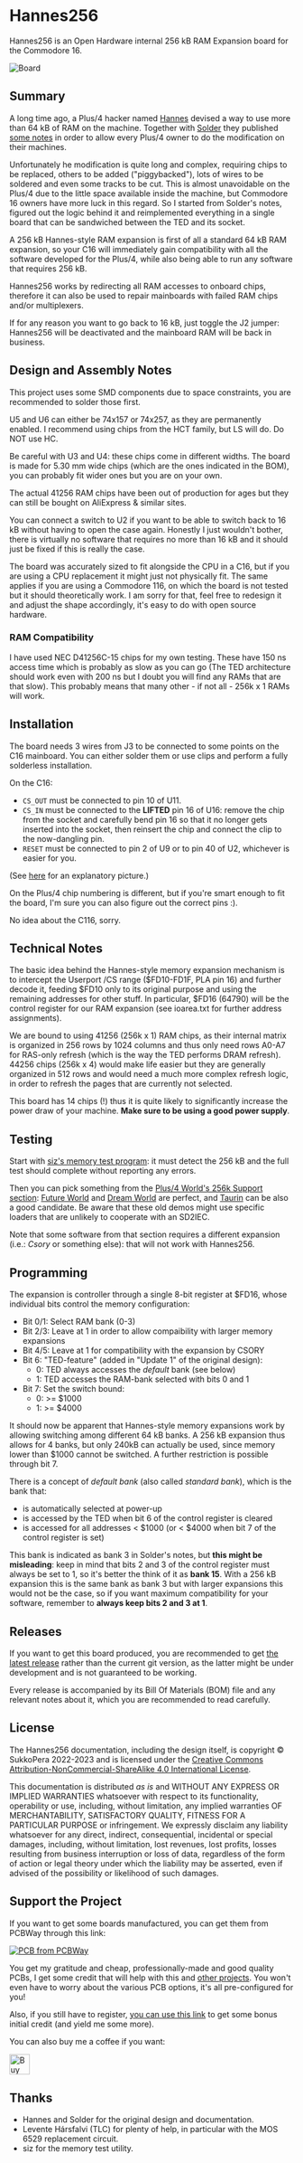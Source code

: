 # Hannes256
Hannes256 is an Open Hardware internal 256 kB RAM Expansion board for the Commodore 16.

![Board](https://raw.githubusercontent.com/SukkoPera/Hannes256/master/img/render-top.png)

## Summary
A long time ago, a Plus/4 hacker named [Hannes](https://plus4world.powweb.com/profile/Hannes) devised a way to use more than 64 kB of RAM on the machine. Together with [Solder](https://plus4world.powweb.com/members/Solder) they published [some notes](http://www.solder-synergy.de/plus4/hardware/makers/ram256kb.zip) in order to allow every Plus/4 owner to do the modification on their machines.

Unfortunately he modification is quite long and complex, requiring chips to be replaced, others to be added ("piggybacked"), lots of wires to be soldered and even some tracks to be cut. This is almost unavoidable on the Plus/4 due to the little space available inside the machine, but Commodore 16 owners have more luck in this regard. So I started from Solder's notes, figured out the logic behind it and reimplemented everything in a single board that can be sandwiched between the TED and its socket.

A 256 kB Hannes-style RAM expansion is first of all a standard 64 kB RAM expansion, so your C16 will immediately gain compatibility with all the software developed for the Plus/4, while also being able to run any software that requires 256 kB.

Hannes256 works by redirecting all RAM accesses to onboard chips, therefore it can also be used to repair mainboards with failed RAM chips and/or multiplexers.

If for any reason you want to go back to 16 kB, just toggle the J2 jumper: Hannes256 will be deactivated and the mainboard RAM will be back in business.

## Design and Assembly Notes
This project uses some SMD components due to space constraints, you are recommended to solder those first.

U5 and U6 can either be 74x157 or 74x257, as they are permanently enabled. I recommend using chips from the HCT family, but LS will do. Do NOT use HC.

Be careful with U3 and U4: these chips come in different widths. The board is made for 5.30 mm wide chips (which are the ones indicated in the BOM), you can probably fit wider ones but you are on your own.

The actual 41256 RAM chips have been out of production for ages but they can still be bought on AliExpress & similar sites.

You can connect a switch to U2 if you want to be able to switch back to 16 kB without having to open the case again. Honestly I just wouldn't bother, there is virtually no software that requires no more than 16 kB and it should just be fixed if this is really the case.

The board was accurately sized to fit alongside the CPU in a C16, but if you are using a CPU replacement it might just not physically fit. The same applies if you are using a Commodore 116, on which the board is not tested but it should theoretically work. I am sorry for that, feel free to redesign it and adjust the shape accordingly, it's easy to do with open source hardware.

### RAM Compatibility
I have used NEC D41256C-15 chips for my own testing. These have 150 ns access time which is probably as slow as you can go (The TED architecture should work even with 200 ns but I doubt you will find any RAMs that are that slow). This probably means that many other - if not all - 256k x 1 RAMs will work.

## Installation
The board needs 3 wires from J3 to be connected to some points on the C16 mainboard. You can either solder them or use clips and perform a fully solderless installation.

On the C16:
* `CS_OUT` must be connected to pin 10 of U11.
* `CS_IN` must be connected to the **LIFTED** pin 16 of U16: remove the chip from the socket and carefully bend pin 16 so that it no longer gets inserted into the socket, then reinsert the chip and connect the clip to the now-dangling pin.
* `RESET` must be connected to pin 2 of U9 or to pin 40 of U2, whichever is easier for you.

(See [here](img/installation.jpg) for an explanatory picture.)

On the Plus/4 chip numbering is different, but if you're smart enough to fit the board, I'm sure you can also figure out the correct pins :).

No idea about the C116, sorry.

## Technical Notes
The basic idea behind the Hannes-style memory expansion mechanism is to intercept the Userport /CS range ($FD10-FD1F, PLA pin 16) and further decode it, feeding $FD10 only to its original purpose and using the remaining addresses for other stuff. In particular, $FD16 (64790) will be the control register for our RAM expansion (see ioarea.txt for further address assignments).

We are bound to using 41256 (256k x 1) RAM chips, as their internal matrix is organized in 256 rows by 1024 columns and thus only need rows A0-A7 for RAS-only refresh (which is the way the TED performs DRAM refresh). 44256 chips (256k x 4) would make life easier but they are generally organized in 512 rows and would need a much more complex refresh logic, in order to refresh the pages that are currently not selected.

This board has 14 chips (!) thus it is quite likely to significantly increase the power draw of your machine. **Make sure to be using a good power supply**.

## Testing
Start with [siz's memory test program](http://siz.hu/external/memory_test.prg): it must detect the 256 kB and the full test should complete without reporting any errors.

Then you can pick something from the [Plus/4 World's 256k Support section](https://plus4world.powweb.com/effects/256K_Support): [Future World](https://plus4world.powweb.com/software/Future_World) and [Dream World](https://plus4world.powweb.com/software/Dream_World) are perfect, and [Taurin](https://plus4world.powweb.com/software/Taurin) can be also a good candidate. Be aware that these old demos might use specific loaders that are unlikely to cooperate with an SD2IEC.

Note that some software from that section requires a different expansion (i.e.: *Csory* or something else): that will not work with Hannes256.

## Programming
The expansion is controller through a single 8-bit register at $FD16, whose individual bits control the memory configuration:
* Bit 0/1: Select RAM bank (0-3)
* Bit 2/3: Leave at 1 in order to allow compaibility with larger memory expansions
* Bit 4/5: Leave at 1 for compatibility with the expansion by CSORY
* Bit 6: "TED-feature" (added in "Update 1" of the original design):
  * 0: TED always accesses the *default* bank (see below)
  * 1: TED accesses the RAM-bank selected with bits 0 and 1
* Bit 7: Set the switch bound:
  * 0: >= $1000
  * 1: >= $4000

It should now be apparent that Hannes-style memory expansions work by allowing switching among different 64 kB banks. A 256 kB expansion thus allows for 4 banks, but only 240kB can actually be used, since memory lower than $1000 cannot be switched. A further restriction is possible through bit 7.

There is a concept of *default bank* (also called *standard bank*), which is the bank that:
* is automatically selected at power-up
* is accessed by the TED when bit 6 of the control register is cleared
* is accessed for all addresses < $1000 (or < $4000 when bit 7 of the control register is set)

This bank is indicated as bank 3 in Solder's notes, but **this might be misleading**: keep in mind that bits 2 and 3 of the control register must always be set to 1, so it's better the think of it as **bank 15**. With a 256 kB expansion this is the same bank as bank 3 but with larger expansions this would not be the case, so if you want maximum compatibility for your software, remember to **always keep bits 2 and 3 at 1**.

## Releases
If you want to get this board produced, you are recommended to get [the latest release](https://github.com/SukkoPera/Hannes256/releases) rather than the current git version, as the latter might be under development and is not guaranteed to be working.

Every release is accompanied by its Bill Of Materials (BOM) file and any relevant notes about it, which you are recommended to read carefully.

## License
The Hannes256 documentation, including the design itself, is copyright &copy; SukkoPera 2022-2023 and is licensed under the [Creative Commons Attribution-NonCommercial-ShareAlike 4.0 International License](https://creativecommons.org/licenses/by-nc-sa/4.0/).

This documentation is distributed *as is* and WITHOUT ANY EXPRESS OR IMPLIED WARRANTIES whatsoever with respect to its functionality, operability or use, including, without limitation, any implied warranties OF MERCHANTABILITY, SATISFACTORY QUALITY, FITNESS FOR A PARTICULAR PURPOSE or infringement. We expressly disclaim any liability whatsoever for any direct, indirect, consequential, incidental or special damages, including, without limitation, lost revenues, lost profits, losses resulting from business interruption or loss of data, regardless of the form of action or legal theory under which the liability may be asserted, even if advised of the possibility or likelihood of such damages.

## Support the Project
If you want to get some boards manufactured, you can get them from PCBWay through this link:

[![PCB from PCBWay](https://www.pcbway.com/project/img/images/frompcbway.png)](https://www.pcbway.com/project/shareproject/Hannes256_256_kB_RAM_Expansion_for_the_Commodore_16_4_b94217cd.html)

You get my gratitude and cheap, professionally-made and good quality PCBs, I get some credit that will help with this and [other projects](https://www.pcbway.com/project/member/?bmbno=72D33927-5EF6-42). You won't even have to worry about the various PCB options, it's all pre-configured for you!

Also, if you still have to register, [you can use this link](https://www.pcbway.com/setinvite.aspx?inviteid=41100) to get some bonus initial credit (and yield me some more).

You can also buy me a coffee if you want:

<a href='https://ko-fi.com/L3L0U18L' target='_blank'><img height='36' style='border:0px;height:36px;' src='https://az743702.vo.msecnd.net/cdn/kofi2.png?v=2' border='0' alt='Buy Me a Coffee at ko-fi.com' /></a>

## Thanks
* Hannes and Solder for the original design and documentation.
* Levente Hársfalvi (TLC) for plenty of help, in particular with the MOS 6529 replacement circuit.
* siz for the memory test utility.
